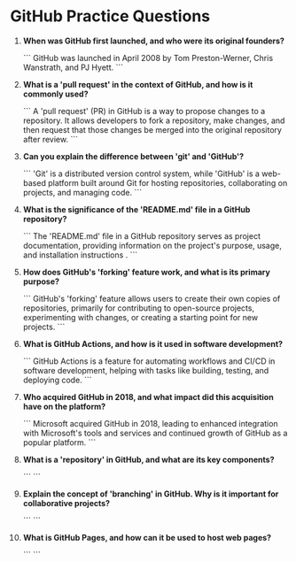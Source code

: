 # GitHub Practice Questions

1. **When was GitHub first launched, and who were its original founders?**

   \`\`\`
   GitHub was launched in April 2008 by Tom Preston-Werner, Chris Wanstrath, and PJ Hyett.
   \`\`\`

2. **What is a 'pull request' in the context of GitHub, and how is it commonly used?**

   \`\`\`
   A 'pull request' (PR) in GitHub is a way to propose changes to a repository. It allows developers to fork a repository, make changes, and then request that those changes be merged into the original repository after review.
   \`\`\`

3. **Can you explain the difference between 'git' and 'GitHub'?**

   \`\`\`
   'Git' is a distributed version control system, while 'GitHub' is a web-based platform built around Git for hosting repositories, collaborating on projects, and managing code.
   \`\`\`

4. **What is the significance of the 'README.md' file in a GitHub repository?**

   \`\`\`
   The 'README.md' file in a GitHub repository serves as project documentation, providing information on the project's purpose, usage, and installation instructions .
   \`\`\`

5. **How does GitHub's 'forking' feature work, and what is its primary purpose?**

   \`\`\`
   GitHub's 'forking' feature allows users to create their own copies of repositories, primarily for contributing to open-source projects, experimenting with changes, or creating a starting point for new projects.
   \`\`\`

6. **What is GitHub Actions, and how is it used in software development?**

   \`\`\`
   GitHub Actions is a feature for automating workflows and CI/CD in software development, helping with tasks like building, testing, and deploying code.
   \`\`\`

7. **Who acquired GitHub in 2018, and what impact did this acquisition have on the platform?**

   \`\`\`
   Microsoft acquired GitHub in 2018, leading to enhanced integration with Microsoft's tools and services and continued growth of GitHub as a popular platform.
   \`\`\`

8. **What is a 'repository' in GitHub, and what are its key components?**

   \`\`\`
   \`\`\`

9. **Explain the concept of 'branching' in GitHub. Why is it important for collaborative projects?**

   \`\`\`
   \`\`\`

10. **What is GitHub Pages, and how can it be used to host web pages?**

    \`\`\`
    \`\`\`

